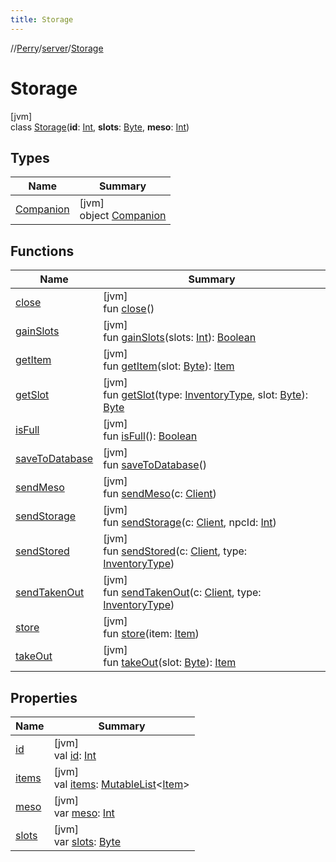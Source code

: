 ```yaml
---
title: Storage
---
```

//[Perry](../../../index.html)/[server](../index.html)/[Storage](index.html)



# Storage



[jvm]\
class [Storage](index.html)(**id**: [Int](https://kotlinlang.org/api/latest/jvm/stdlib/kotlin/-int/index.html), **slots**: [Byte](https://kotlinlang.org/api/latest/jvm/stdlib/kotlin/-byte/index.html), **meso**: [Int](https://kotlinlang.org/api/latest/jvm/stdlib/kotlin/-int/index.html))



## Types


| Name | Summary |
|---|---|
| [Companion](-companion/index.html) | [jvm]<br>object [Companion](-companion/index.html) |


## Functions


| Name | Summary |
|---|---|
| [close](close.html) | [jvm]<br>fun [close](close.html)() |
| [gainSlots](gain-slots.html) | [jvm]<br>fun [gainSlots](gain-slots.html)(slots: [Int](https://kotlinlang.org/api/latest/jvm/stdlib/kotlin/-int/index.html)): [Boolean](https://kotlinlang.org/api/latest/jvm/stdlib/kotlin/-boolean/index.html) |
| [getItem](get-item.html) | [jvm]<br>fun [getItem](get-item.html)(slot: [Byte](https://kotlinlang.org/api/latest/jvm/stdlib/kotlin/-byte/index.html)): [Item](../../client.inventory/-item/index.html) |
| [getSlot](get-slot.html) | [jvm]<br>fun [getSlot](get-slot.html)(type: [InventoryType](../../client.inventory/-inventory-type/index.html), slot: [Byte](https://kotlinlang.org/api/latest/jvm/stdlib/kotlin/-byte/index.html)): [Byte](https://kotlinlang.org/api/latest/jvm/stdlib/kotlin/-byte/index.html) |
| [isFull](is-full.html) | [jvm]<br>fun [isFull](is-full.html)(): [Boolean](https://kotlinlang.org/api/latest/jvm/stdlib/kotlin/-boolean/index.html) |
| [saveToDatabase](save-to-database.html) | [jvm]<br>fun [saveToDatabase](save-to-database.html)() |
| [sendMeso](send-meso.html) | [jvm]<br>fun [sendMeso](send-meso.html)(c: [Client](../../client/-client/index.html)) |
| [sendStorage](send-storage.html) | [jvm]<br>fun [sendStorage](send-storage.html)(c: [Client](../../client/-client/index.html), npcId: [Int](https://kotlinlang.org/api/latest/jvm/stdlib/kotlin/-int/index.html)) |
| [sendStored](send-stored.html) | [jvm]<br>fun [sendStored](send-stored.html)(c: [Client](../../client/-client/index.html), type: [InventoryType](../../client.inventory/-inventory-type/index.html)) |
| [sendTakenOut](send-taken-out.html) | [jvm]<br>fun [sendTakenOut](send-taken-out.html)(c: [Client](../../client/-client/index.html), type: [InventoryType](../../client.inventory/-inventory-type/index.html)) |
| [store](store.html) | [jvm]<br>fun [store](store.html)(item: [Item](../../client.inventory/-item/index.html)) |
| [takeOut](take-out.html) | [jvm]<br>fun [takeOut](take-out.html)(slot: [Byte](https://kotlinlang.org/api/latest/jvm/stdlib/kotlin/-byte/index.html)): [Item](../../client.inventory/-item/index.html) |


## Properties


| Name | Summary |
|---|---|
| [id](id.html) | [jvm]<br>val [id](id.html): [Int](https://kotlinlang.org/api/latest/jvm/stdlib/kotlin/-int/index.html) |
| [items](items.html) | [jvm]<br>val [items](items.html): [MutableList](https://kotlinlang.org/api/latest/jvm/stdlib/kotlin.collections/-mutable-list/index.html)<[Item](../../client.inventory/-item/index.html)> |
| [meso](meso.html) | [jvm]<br>var [meso](meso.html): [Int](https://kotlinlang.org/api/latest/jvm/stdlib/kotlin/-int/index.html) |
| [slots](slots.html) | [jvm]<br>var [slots](slots.html): [Byte](https://kotlinlang.org/api/latest/jvm/stdlib/kotlin/-byte/index.html) |

